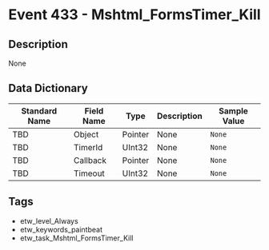 # Event 433 - Mshtml_FormsTimer_Kill

## Description
None

## Data Dictionary
|Standard Name|Field Name|Type|Description|Sample Value|
|---|---|---|---|---|
|TBD|Object|Pointer|None|`None`|
|TBD|TimerId|UInt32|None|`None`|
|TBD|Callback|Pointer|None|`None`|
|TBD|Timeout|UInt32|None|`None`|

## Tags
* etw_level_Always
* etw_keywords_paintbeat
* etw_task_Mshtml_FormsTimer_Kill